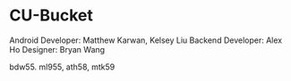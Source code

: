 # CU-Bucket

Android Developer: Matthew Karwan, Kelsey Liu
Backend Developer: Alex Ho
Designer: Bryan Wang 

bdw55. ml955, ath58, mtk59

